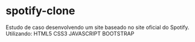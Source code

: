 # spotify-clone
Estudo de caso desenvolvendo um site baseado no site oficial do Spotify.
Utilizando:
  HTML5
  CSS3
  JAVASCRIPT
  BOOTSTRAP
